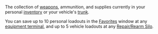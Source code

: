 The collection of [weapons](../weapons/Weapons_Index.md), ammunition, and
supplies currently in your personal [inventory](Inventory.md) or your vehicle's
[trunk](Trunk.md).

You can save up to 10 personal loadouts in the [Favorites](../etc/Favorites.md)
window at any [equipment terminal](../items/Equipment_Terminal.md), and up to 5
vehicle loadouts at any [Repair/Rearm Silo](../items/Repair_Rearm_Silo.md).


